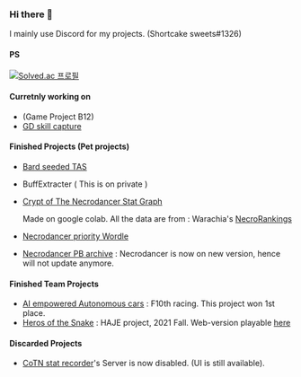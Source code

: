 ### Hi there 👋
I mainly use Discord for my projects. (Shortcake sweets#1326)

#### PS
[![Solved.ac 프로필](http://mazassumnida.wtf/api/v2/generate_badge?boj=shortcakesweets)](https://solved.ac/shortcakesweets)

#### Curretnly working on
 - (Game Project B12)
 - [GD skill capture](https://github.com/shortcakesweets/GD-skill-capture)

#### Finished Projects (Pet projects)
 - [Bard seeded TAS](https://github.com/shortcakesweets/Bard-seeded-tas)
 - BuffExtracter ( This is on private )
 - [Crypt of The Necrodancer Stat Graph](https://colab.research.google.com/drive/19evPfLMBUT5SNYgWx0XedSdATOR2UBLy?usp=sharing)

    Made on google colab. All the data are from : Warachia's [NecroRankings](https://github.com/Warachia2/NecroRankings)
 - [Necrodancer priority Wordle](https://github.com/shortcakesweets/necro-wordle)
 - [Necrodancer PB archive](https://github.com/shortcakesweets/Necrobot-RankingDetector) : Necrodancer is now on new version, hence will not update anymore.

#### Finished Team Projects
 - [AI empowered Autonomous cars](https://github.com/shortcakesweets/EE405-AI-empowered-Autonomous-Cars) : F10th racing. This project won 1st place.
 - [Heros of the Snake](https://github.com/shortcakesweets/Heros-of-the-Snakes) : HAJE project, 2021 Fall. Web-version playable [here](https://shortcakesweets.itch.io/heros-of-the-snakes)


#### Discarded Projects
 - [CoTN stat recorder](https://github.com/shortcakesweets/CoTN-stat-recorder)'s Server is now disabled. (UI is still available).

<!--
**shortcakesweets/shortcakesweets** is a ✨ _special_ ✨ repository because its `README.md` (this file) appears on your GitHub profile.

Here are some ideas to get you started:

- 🔭 I’m currently working on ...
- 🌱 I’m currently learning ...
- 👯 I’m looking to collaborate on ...
- 🤔 I’m looking for help with ...
- 💬 Ask me about ...
- 📫 How to reach me: ...
- 😄 Pronouns: ...
- ⚡ Fun fact: ...
-->
